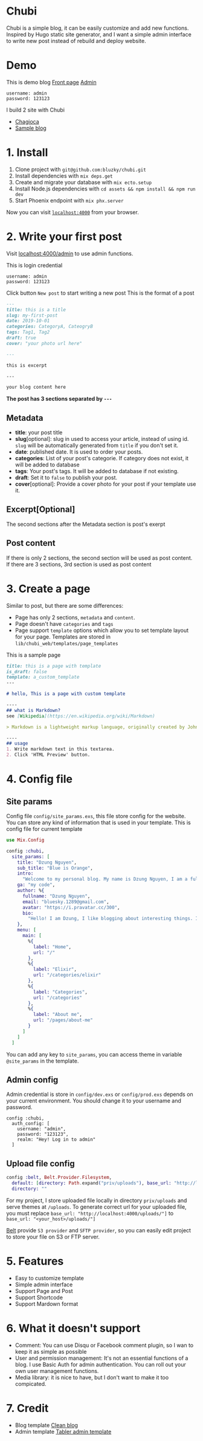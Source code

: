

# Chubi
Chubi is a simple blog, it can be easily customize and add new functions.
Inspired by Hugo static site generator, and I want a simple admin interface to write new post instead of rebuild and deploy website.

# Demo
This is demo blog
[Front page](http://demo.sachcuabo.com)
[Admin](http://demo.sachcuabo.com/admin)

```
username: admin
password: 123123
```


I build 2 site with Chubi
- [Chagioca](http://chagioca.com)
- [Sample blog](http://bluzky.sachcuabo.com/)

# 1. Install
1. Clone project with `git@github.com:bluzky/chubi.git`
2. Install dependencies with `mix deps.get`
3. Create and migrate your database with `mix ecto.setup`
4. Install Node.js dependencies with `cd assets && npm install && npm run dev`
5. Start Phoenix endpoint with `mix phx.server`

Now you can visit [`localhost:4000`](http://localhost:4000) from your browser.


# 2. Write your first post
Visit [localhost:4000/admin](http://localhost:4000/admin) to use admin functions.

This is login credential
```
username: admin
password: 123123
```

Click button `New post` to start writing a new post
This is the format of a post

```markdown
---
title: this is a title
slug: my-first-post
date: 2019-10-01
categories: CategoryA, CateogryB
tags: Tag1, Tag2
draft: true
cover: "your photo url here"

---

this is excerpt

---

your blog content here

```

 **The post has 3 sections separated by `---`**

## Metadata

- **title**: your post title
- **slug**[optional]: slug in used to access your article, instead of using id. `slug` will be automatically generated from `title` if you don't set it.
- **date**: published date. It is used to order your posts.
- **categories**: List of your post's categorie. If category does not exist, it will be added to database
- **tags**: Your post's tags. It will be added to database if not existing.
- **draft**: Set it to `false` to publish your post.
- **cover**[optional]: Provide a cover photo for your post if your template use it.

## Excerpt[Optional]
The second sections after the Metadata section is post's exerpt

## Post content
If there is only 2 sections, the second section will be used as post content. If there are 3 sections, 3rd section is used as post content


# 3. Create a page
Similar to post, but there are some differences:
- Page has only 2 sections, `metadata` and `content`. 
- Page doesn't have `categories` and `tags`
- Page support `template` options which allow you to set template layout for your page. Templates are stored in `lib/chubi_web/templates/page_templates`

This is a sample page
```markdown
title: this is a page with template
is_draft: false
template: a_custom_template
---

# hello, This is a page with custom template

----
## what is Markdown?
see [Wikipedia](https://en.wikipedia.org/wiki/Markdown)

> Markdown is a lightweight markup language, originally created by John Gruber and Aaron Swartz allowing people "to write using an easy-to-read, easy-to-write plain text format, then convert it to structurally valid XHTML (or HTML)".

----
## usage
1. Write markdown text in this textarea.
2. Click 'HTML Preview' button.
```

# 4. Config file

## Site params
Config file `config/site_params.exs`, this file store config for the website. You can store any kind of information that is used in your template.
This is config file for current template
```elixir
use Mix.Config

config :chubi,
  site_params: [
    title: "Dzung Nguyen",
    sub_title: "Blue is Orange",
    intro:
      "Welcome to my personal blog. My name is Dzung Nguyen, I am a full-stack web developer. That's it.",
    ga: "my code",
    author: %{
      fullname: "Dzung Nguyen",
      email: "bluesky.1289@gmail.com",
      avatar: "https://i.pravatar.cc/300",
      bio:
        "Hello! I am Dzung, I like blogging about interesting things. I don't talk much. When talking I don't have time to observe and think a bout the world."
    },
    menu: [
      main: [
        %{
          label: "Home",
          url: "/"
        },
        %{
          label: "Elixir",
          url: "/categories/elixir"
        },
        %{
          label: "Categories",
          url: "/categories"
        },
        %{
          label: "About me",
          url: "/pages/about-me"
        }
      ]
    ]
  ]

```
You can add any key to `site_params`, you can access theme in variable `@site_params` in the template.

## Admin config
Admin credential is store in `config/dev.exs` or `config/prod.exs` depends on your current environment. You should change it to your username and password.

```
config :chubi,
  auth_config: [
    username: "admin",
    password: "123123",
    realm: "Hey! Log in to admin"
  ]
```

## Upload file config
```elixir
config :belt, Belt.Provider.Filesystem,
  default: [directory: Path.expand("priv/uploads"), base_url: "http://localhost:4000/uploads/"],
  directory: ""
```
For my project, I store uploaded file locally in directory `priv/uploads` and serve themes at `/uploads`. To generate correct url for your uploaded file, you must replace `base_url: "http://localhost:4000/uploads/"]` to `base_url: "<your_host>/uploads/"]`

[Belt](https://hex.pm/packages/belt) provide `S3 provider` and `SFTP provider`, so you can easily edit project to store your file on S3 or FTP server. 

# 5. Features
- Easy to customize template
- Simple admin interface
- Support Page and Post
- Support Shortcode
- Support Mardown format


# 6. What it doesn't support
- Comment: You can use Disqu or Facebook comment plugin, so I wan to keep it as simple as possible
- User and permission management: It's not an essential functions of a blog. I use Basic Auth for admin authentication. You can roll out your own user management functions.
- Media library: it is nice to have, but I don't want to make it too compicated.



# 7. Credit
- Blog template [Clean blog](https://startbootstrap.com/themes/clean-blog/)
- Admin template [Tabler admin template](https://preview.tabler.io/index.html)
